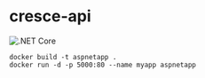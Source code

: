 # cresce-api

![.NET Core](https://github.com/AlienEngineer/cresce-api/workflows/.NET%20Core/badge.svg?branch=master)


```
docker build -t aspnetapp .
docker run -d -p 5000:80 --name myapp aspnetapp
```
